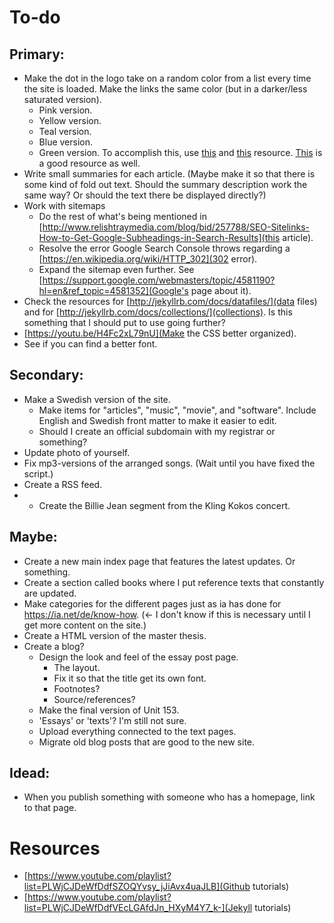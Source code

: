 # To-do

## Primary:
- Make the dot in the logo take on a random color from a list every time the site is loaded. Make the links the same color (but in a darker/less saturated version).
	- Pink version.
	- Yellow version.
	- Teal version.
	- Blue version.
	- Green version.
To accomplish this, use [this](http://stackoverflow.com/questions/1981673/persist-javascript-variables-across-pages) and [this](http://www.thomasfrank.se/sessionvars.html) resource. [This](http://jekyllrb.com/docs/assets/) is a good resource as well.
- Write small summaries for each article. (Maybe make it so that there is some kind of fold out text. Should the summary description work the same way? Or should the text there be displayed directly?)
- Work with sitemaps
	- Do the rest of what's being mentioned in [http://www.relishtraymedia.com/blog/bid/257788/SEO-Sitelinks-How-to-Get-Google-Subheadings-in-Search-Results](this article).
	- Resolve the error Google Search Console throws regarding a [https://en.wikipedia.org/wiki/HTTP_302](302 error).
	- Expand the sitemap even further. See [https://support.google.com/webmasters/topic/4581190?hl=en&ref_topic=4581352](Google's page about it).
- Check the resources for [http://jekyllrb.com/docs/datafiles/](data files) and for [http://jekyllrb.com/docs/collections/](collections). Is this something that I should put to use going further?
- [https://youtu.be/H4Fc2xL79nU](Make the CSS better organized).
- See if you can find a better font.


## Secondary:
- Make a Swedish version of the site.
	- Make items for "articles", "music", "movie", and "software". Include English and Swedish front matter to make it easier to edit.
	- Should I create an official subdomain with my registrar or something?
- Update photo of yourself.
- Fix mp3-versions of the arranged songs. (Wait until you have fixed the script.)
- Create a RSS feed.
- - Create the Billie Jean segment from the Kling Kokos concert.

## Maybe:
- Create a new main index page that features the latest updates. Or something.
- Create a section called books where I put reference texts that constantly are updated.
- Make categories for the different pages just as ia has done for https://ia.net/de/know-how. (<- I don't know if this is necessary until I get more content on the site.)
- Create a HTML version of the master thesis.
- Create a blog?
	- Design the look and feel of the essay post page.
		- The layout.
		- Fix it so that the title get its own font.
		- Footnotes?
		- Source/references?
	- Make the final version of Unit 153.
	- 'Essays' or 'texts'? I'm still not sure. 
	- Upload everything connected to the text pages.
	- Migrate old blog posts that are good to the new site.

## Idead:
- When you publish something with someone who has a homepage, link to that page.

# Resources
- [https://www.youtube.com/playlist?list=PLWjCJDeWfDdfSZOQYvsy_jJiAvx4uaJLB](Github tutorials)
- [https://www.youtube.com/playlist?list=PLWjCJDeWfDdfVEcLGAfdJn_HXyM4Y7_k-](Jekyll tutorials)